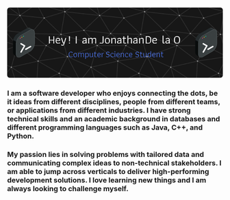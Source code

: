 ![Header](./gitHubHeader3.png)


### I am a software developer who enjoys connecting the dots, be it ideas from different disciplines, people from different teams, or applications from different industries. I have strong technical skills and an academic background in databases and different programming languages such as Java, C++, and Python.


### My passion lies in solving problems with tailored data and communicating complex ideas to non-technical stakeholders. I am able to jump across verticals to deliver high-performing development solutions. I love learning new things and I am always looking to challenge myself.
